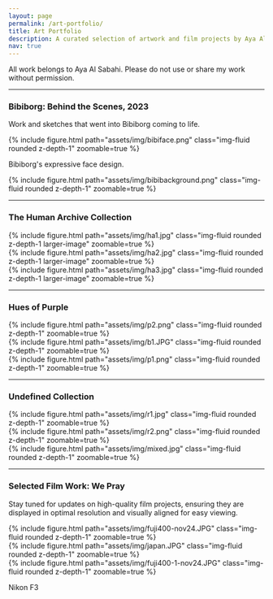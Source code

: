 ```yaml
---
layout: page
permalink: /art-portfolio/
title: Art Portfolio
description: A curated selection of artwork and film projects by Aya Al Sabahi.
nav: true
---
```


All work belongs to Aya Al Sabahi. Please do not use or share my work without permission.

---

### Bibiborg: Behind the Scenes, 2023
<p>Work and sketches that went into Bibiborg coming to life. </p>

<div class="row mt-3">
  <div class="col-sm-6 mt-3 mt-md-0">
    {% include figure.html path="assets/img/bibiface.png" class="img-fluid rounded z-depth-1" zoomable=true %}
    <p class="text-center mt-2">Bibiborg's expressive face design.</p>
  </div>
   
  <div class="col-sm-6 mt-3 mt-md-0">
    {% include figure.html path="assets/img/bibibackground.png" class="img-fluid rounded z-depth-1" zoomable=true %}
  </div>
</div>

---

### The Human Archive Collection

<div class="row mt-3">
  <div class="col-sm-4 mt-3 mt-md-0">
    {% include figure.html path="assets/img/ha1.jpg" class="img-fluid rounded z-depth-1 larger-image" zoomable=true %}
  </div>
  <div class="col-sm-4 mt-3 mt-md-0">
    {% include figure.html path="assets/img/ha2.jpg" class="img-fluid rounded z-depth-1 larger-image" zoomable=true %}
  </div>
  <div class="col-sm-4 mt-3 mt-md-0">
    {% include figure.html path="assets/img/ha3.jpg" class="img-fluid rounded z-depth-1 larger-image" zoomable=true %}
  </div>
</div>

---

### Hues of Purple

<div class="row mt-3">
  <div class="col-sm-4 mt-3 mt-md-0">
    {% include figure.html path="assets/img/p2.png" class="img-fluid rounded z-depth-1" zoomable=true %}
  </div>
  <div class="col-sm-4 mt-3 mt-md-0">
    {% include figure.html path="assets/img/b1.JPG" class="img-fluid rounded z-depth-1" zoomable=true %}
  </div>
  <div class="col-sm-4 mt-3 mt-md-0">
    {% include figure.html path="assets/img/p1.png" class="img-fluid rounded z-depth-1" zoomable=true %}
  </div>
</div>

---

### Undefined Collection

<div class="row mt-3">
  <div class="col-sm-4 mt-3 mt-md-0">
    {% include figure.html path="assets/img/r1.jpg" class="img-fluid rounded z-depth-1" zoomable=true %}
  </div>
  <div class="col-sm-4 mt-3 mt-md-0">
    {% include figure.html path="assets/img/r2.png" class="img-fluid rounded z-depth-1" zoomable=true %}
  </div>
  <div class="col-sm-4 mt-3 mt-md-0">
    {% include figure.html path="assets/img/mixed.jpg" class="img-fluid rounded z-depth-1" zoomable=true %}
  </div>
</div>

---

### Selected Film Work: We Pray 

Stay tuned for updates on high-quality film projects, ensuring they are displayed in optimal resolution and visually aligned for easy viewing.
<div class="row mt-3">
    <div class="col-sm-4 mt-3 mt-md-0">
    {% include figure.html path="assets/img/fuji400-nov24.JPG" class="img-fluid rounded z-depth-1" zoomable=true %}
  </div>
  <div class="col-sm-4 mt-3 mt-md-0">
    {% include figure.html path="assets/img/japan.JPG" class="img-fluid rounded z-depth-1" zoomable=true %}
  </div>
  <div class="col-sm-4 mt-3 mt-md-0">
    {% include figure.html path="assets/img/fuji400-1-nov24.JPG" class="img-fluid rounded z-depth-1" zoomable=true %}
  </div>

</div>

Nikon F3 

###